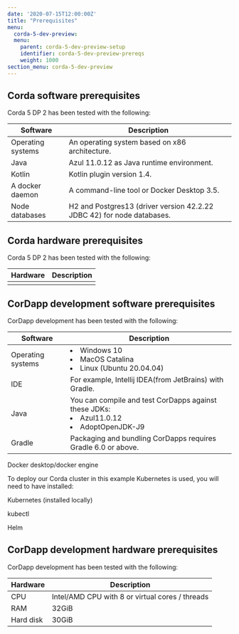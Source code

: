 ```yaml
---
date: '2020-07-15T12:00:00Z'
title: "Prerequisites"
menu:
  corda-5-dev-preview:
  menu:
    parent: corda-5-dev-preview-setup
    identifier: corda-5-dev-preview-prereqs
    weight: 1000
section_menu: corda-5-dev-preview
---
```


## Corda software prerequisites

Corda 5 DP 2 has been tested with the following:

| Software      | Description |
| ----------- | ----------- |
| Operating systems      | An operating system based on x86 architecture.      |
| Java   | Azul 11.0.12 as Java runtime environment.  |
| Kotlin    | Kotlin plugin version 1.4.    |
| A docker daemon    | A command-line tool or Docker Desktop 3.5.    |
| Node databases    | H2 and Postgres13 (driver version 42.2.22 JDBC 42) for node databases.  |

## Corda hardware prerequisites

Corda 5 DP 2 has been tested with the following:

| Hardware      | Description |
| ----------- | ----------- |
|       |      |



## CorDapp development software prerequisites

CorDapp development has been tested with the following:

| Software      | Description |
| ----------- | ----------- |
| Operating systems      | <li>Windows 10</li><li>MacOS Catalina</li><li>Linux (Ubuntu 20.04.04)</li>      |
| IDE      | For example, Intellij IDEA(from JetBrains) with Gradle.      |
| Java      | You can compile and test CorDapps against these JDKs:<li> Azul11.0.12</li> <li> AdoptOpenJDK-J9</li>     |
| Gradle    | Packaging and bundling CorDapps requires Gradle 6.0 or above.    |



Docker desktop/docker engine

To deploy our Corda cluster in this example Kubernetes is used, you will need to have installed:

Kubernetes (installed locally)

kubectl

Helm


##  CorDapp development hardware prerequisites

CorDapp development has been tested with the following:

| Hardware      | Description |
| ----------- | ----------- |
| CPU      | Intel/AMD CPU with 8 or virtual cores / threads      |
| RAM   | 32GiB         |
| Hard disk   | 30GiB        |
